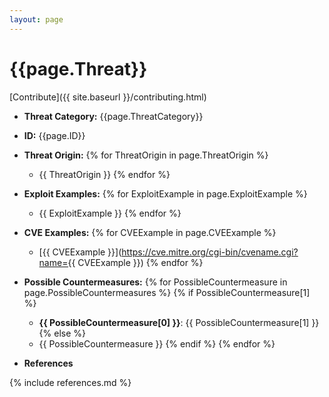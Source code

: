 ```yaml
---
layout: page
---
```

# {{page.Threat}}
[Contribute]({{ site.baseurl }}/contributing.html)

- __Threat Category:__ {{page.ThreatCategory}}
- __ID:__ {{page.ID}}
- __Threat Origin:__
{% for ThreatOrigin in page.ThreatOrigin %}
    - {{ ThreatOrigin }}
{% endfor %}
- __Exploit Examples:__
{% for ExploitExample in page.ExploitExample %}
    - {{ ExploitExample }}
{% endfor %}
- __CVE Examples:__
{% for CVEExample in page.CVEExample %}
    - 	[{{ CVEExample }}](https://cve.mitre.org/cgi-bin/cvename.cgi?name={{ CVEExample }})
{% endfor %}
- __Possible Countermeasures:__
{% for PossibleCountermeasure in page.PossibleCountermeasures %}
    {% if PossibleCountermeasure[1] %}
    - __{{ PossibleCountermeasure[0] }}__: {{ PossibleCountermeasure[1] }}
    {% else %}
    - {{ PossibleCountermeasure }}
    {% endif %}
{% endfor %}

- __References__

{% include references.md %}
